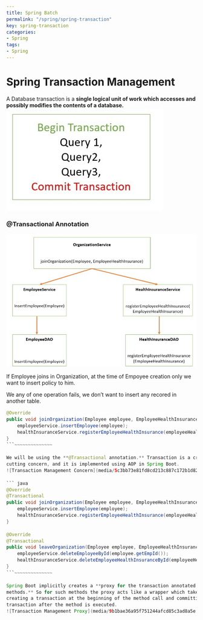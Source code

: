 ```yaml
---
title: Spring Batch
permalink: "/spring/spring-transaction"
key: spring-transaction
categories:
- Spring
tags:
- Spring
---
```


# Spring Transaction Management

A Database transaction is a **single logical unit of work which accesses and
possibly modifies the contents of a database.**  
![Database Transactions](media/f1704f9b5ba1ea91a957d6120f2f9df5.jpeg)

### @Transactional Annotation

![](media/ca43588726cd656db5158ffb0fdc471a.png)

If Employee joins in Organization, at the time of Empoyee creation only we want
to insert policy to him.

We any of one operation fails, we don’t want to insert any recored in another
table.

``` java
@Override
public void joinOrganization(Employee employee, EmployeeHealthInsurance employeeHealthInsurance) {
	employeeService.insertEmployee(employee);
	healthInsuranceService.registerEmployeeHealthInsurance(employeeHealthInsurance);
}
```~~~~~~~~~~~~~~

We will be using the **@Transactional annotation.** Transaction is a cross
cutting concern, and it is implemented using AOP in Spring Boot.  
![Transaction Management Concern](media/5c3bb73e81fd8cd213c887c172b1d824.jpeg)

``` java
@Override
@Transactional
public void joinOrganization(Employee employee, EmployeeHealthInsurance employeeHealthInsurance) {
	employeeService.insertEmployee(employee);	 
	healthInsuranceService.registerEmployeeHealthInsurance(employeeHealthInsurance);
}

@Override
@Transactional
public void leaveOrganization(Employee employee, EmployeeHealthInsurance employeeHealthInsurance) {
	employeeService.deleteEmployeeById(employee.getEmpId());
	healthInsuranceService.deleteEmployeeHealthInsuranceById(employeeHealthInsurance.getEmpId());
}
```~~~~~~~~~~~~~~

Spring Boot implicitly creates a **proxy for the transaction annotated
methods.** So for such methods the proxy acts like a wrapper which takes care of
creating a transaction at the beginning of the method call and committing the
transaction after the method is executed.  
![Transaction Management Proxy](media/9b1bae36a95f751244afcd85c3ad8a5e.jpeg)
